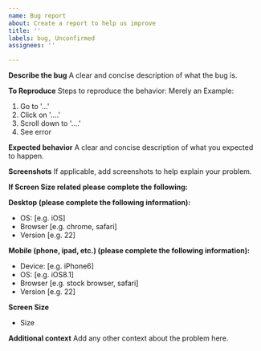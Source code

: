```yaml
---
name: Bug report
about: Create a report to help us improve
title: ''
labels: bug, Unconfirmed
assignees: ''

---
```


**Describe the bug**
A clear and concise description of what the bug is.

**To Reproduce**
Steps to reproduce the behavior:
Merely an Example:
1. Go to '...'
2. Click on '....'
3. Scroll down to '....'
4. See error

**Expected behavior**
A clear and concise description of what you expected to happen.

**Screenshots**
If applicable, add screenshots to help explain your problem.

**If Screen Size related please complete the following:**

**Desktop (please complete the following information):**
 - OS: [e.g. iOS]
 - Browser [e.g. chrome, safari]
 - Version [e.g. 22]

**Mobile (phone, ipad, etc.) (please complete the following information):**
 - Device: [e.g. iPhone6]
 - OS: [e.g. iOS8.1]
 - Browser [e.g. stock browser, safari]
 - Version [e.g. 22]

**Screen Size**

- Size

**Additional context**
Add any other context about the problem here.
